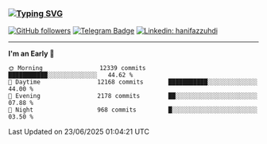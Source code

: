 ### [![Typing SVG](https://readme-typing-svg.herokuapp.com?font=lato&size=22&lines=Hi+There+👋)](https://git.io/typing-svg) 

[![GitHub followers](https://img.shields.io/github/followers/hanifazzuhdi?label=Follow&style=social)](https://github.com/hanifazzuhdi/?tab=follow) 
[![Telegram Badge](https://img.shields.io/badge/-hanif0198-blue?style=social&logo=telegram&link=https://www.t.me/hanif0198/)](https://www.t.me/hanif0198/) 
[![Linkedin: hanifazzuhdi](https://img.shields.io/badge/-hanifazzuhdi-blue?style=flat-square&logo=Linkedin&logoColor=white&link=https://www.linkedin.com/in/hanif-az-zuhdi-69688019b/)](https://www.linkedin.com/in/hanif-az-zuhdi-69688019b/) 

<hr/>

<!--START_SECTION:waka-->
**I'm an Early 🐤** 

```text
🌞 Morning                12339 commits       ███████████░░░░░░░░░░░░░░   44.62 % 
🌆 Daytime                12168 commits       ███████████░░░░░░░░░░░░░░   44.00 % 
🌃 Evening                2178 commits        ██░░░░░░░░░░░░░░░░░░░░░░░   07.88 % 
🌙 Night                  968 commits         █░░░░░░░░░░░░░░░░░░░░░░░░   03.50 % 
```



 Last Updated on 23/06/2025 01:04:21 UTC
<!--END_SECTION:waka-->
